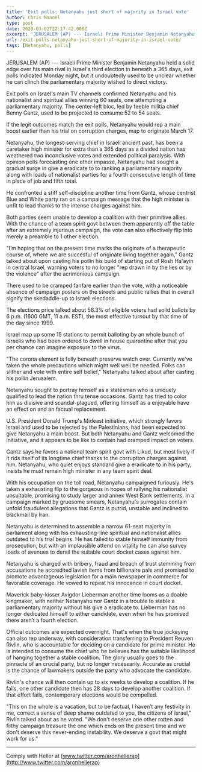 ```yaml
---
title: 'Exit polls: Netanyahu just short of majority in Israel vote'
author: Chris Manoel
type: post
date: 2020-03-02T22:17:42.000Z
excerpt: 'JERUSALEM (AP) --- Israeli Prime Minister Benjamin Netanyahu held a solid edge over his main rival in Israel''s third election in under a year, exit polls indicated Monday night, but it was unclear whether he can clinch the parliamentary majority needed to claim victory. Exit polls on Israel''s main TV channels showed Netanyahu and his&hellip;'
url: /exit-polls-netanyahu-just-short-of-majority-in-israel-vote/
tags: [Netanyahu, polls]
---
```


JERUSALEM (AP) --- Israeli Prime Minister Benjamin Netanyahu held a solid edge over his main rival in Israel's third election in beneath a 365 days, exit polls indicated Monday night, but it undoubtedly used to be unclear whether he can clinch the parliamentary majority wished to direct victory.

Exit polls on Israel's main TV channels confirmed Netanyahu and his nationalist and spiritual allies winning 60 seats, one attempting a parliamentary majority. The center-left bloc, led by feeble militia chief Benny Gantz, used to be projected to consume 52 to 54 seats.

If the legit outcomes match the exit polls, Netanyahu would rep a main boost earlier than his trial on corruption charges, map to originate March 17.

Netanyahu, the longest-serving chief in Israeli ancient past, has been a caretaker high minister for extra than a 365 days as a divided nation has weathered two inconclusive votes and extended political paralysis. With opinion polls forecasting one other impasse, Netanyahu had sought a gradual surge in give a eradicate to to ranking a parliamentary majority along with loads of nationalist parties for a fourth consecutive length of time in place of job and fifth total.

He confronted a stiff self-discipline another time from Gantz, whose centrist Blue and White party ran on a campaign message that the high minister is unfit to lead thanks to the intense charges against him.

Both parties seem unable to develop a coalition with their primitive allies. With the chance of a team spirit govt between them apparently off the table after an extremely injurious campaign, the vote can also effectively flip into merely a preamble to 1 other election.

"I’m hoping that on the present time marks the originate of a therapeutic course of, where we are succesful of originate living together again," Gantz talked about upon casting his pollin his build of starting put of Rosh Ha'ayin in central Israel, warning voters to no longer "rep drawn in by the lies or by the violence" after the acrimonious campaign.

There used to be cramped fanfare earlier than the vote, with a noticeable absence of campaign posters on the streets and public rallies that in overall signify the skedaddle-up to Israeli elections.

The elections price talked about 56.3% of eligible voters had solid ballots by 6 p.m. (1600 GMT, 11 a.m. EST), the most effective turnout by that time of the day since 1999.

Israel map up some 15 stations to permit balloting by an whole bunch of Israelis who had been ordered to dwell in house quarantine after that you per chance can imagine exposure to the virus.

"The corona element is fully beneath preserve watch over. Currently we've taken the whole precautions which might well well be needed. Folks can slither and vote with entire self belief," Netanyahu talked about after casting his pollin Jerusalem.

Netanyahu sought to portray himself as a statesman who is uniquely qualified to lead the nation thru tense occasions. Gantz has tried to color him as divisive and scandal-plagued, offering himself as a enjoyable have an effect on and an factual replacement.

U.S. President Donald Trump's Mideast initiative, which strongly favors Israel and used to be rejected by the Palestinians, had been expected to give Netanyahu a main boost. But both Netanyahu and Gantz welcomed the initiative, and it appears to be like to contain had cramped impact on voters.

Gantz says he favors a national team spirit govt with Likud, but most lively if it rids itself of its longtime chief thanks to the corruption charges against him. Netanyahu, who quiet enjoys standard give a eradicate to in his party, insists he must remain high minister in any team spirit deal.

With his occupation on the toll road, Netanyahu campaigned furiously. He's taken a exhausting flip to the gorgeous in hopes of rallying his nationalist unsuitable, promising to study larger and annex West Bank settlements. In a campaign marked by gruesome smears, Netanyahu's surrogates contain unfold fraudulent allegations that Gantz is putrid, unstable and inclined to blackmail by Iran.

Netanyahu is determined to assemble a narrow 61-seat majority in parliament along with his exhausting-line spiritual and nationalist allies outdated to his trial begins. He has failed to stable himself immunity from prosecution, but with an implausible attend on vitality he can also survey loads of avenues to derail the suitable court docket cases against him.

Netanyahu is charged with bribery, fraud and breach of trust stemming from accusations he accredited lavish items from billionaire pals and promised to promote advantageous legislation for a main newspaper in commerce for favorable coverage. He vowed to repeat his innocence in court docket.

Maverick baby-kisser Avigdor Lieberman another time looms as a doable kingmaker, with neither Netanyahu nor Gantz in a trouble to stable a parliamentary majority without his give a eradicate to. Lieberman has no longer dedicated himself to either candidate, even when he has promised there aren’t a fourth election.

Official outcomes are expected overnight. That's when the true jockeying can also rep underway, with consideration transferring to President Reuven Rivlin, who is accountable for deciding on a candidate for prime minister. He is intended to consume the chief who he believes has the suitable likelihood of hanging together a stable coalition. The glory usually goes to the pinnacle of an crucial party, but no longer necessarily. Accurate as crucial is the chance of lawmakers outside the party who advocate the candidate.

Rivlin's chance will then contain up to six weeks to develop a coalition. If he fails, one other candidate then has 28 days to develop another coalition. If that effort fails, contemporary elections would be compelled.

"This on the whole is a vacation, but to be factual, I haven’t any festivity in me, correct a sense of deep shame outdated to you, the citizens of Israel," Rivlin talked about as he voted. "We don't deserve one other rotten and filthy campaign treasure the one which ends on the present time and we don't deserve this never-ending instability. We deserve a govt that might work for us."

* * *

Comply with Heller at [www.twitter.com/aronhellerap](http://www.twitter.com/aronhellerap)
